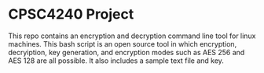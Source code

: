 # CPSC4240 Project

This repo contains an encryption and decryption command line tool for linux machines. This bash script is an open source tool in which encryption, decryiption, key generation, and encryption modes such as AES 256 and AES 128 are all possible. It also includes a sample text file and key.
